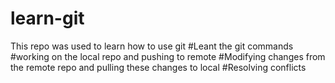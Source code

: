 # learn-git
This repo was used to learn how to use git
#Leant the git commands
#working on the local repo and pushing to remote
#Modifying changes from the remote repo and pulling these changes to local
#Resolving conflicts
